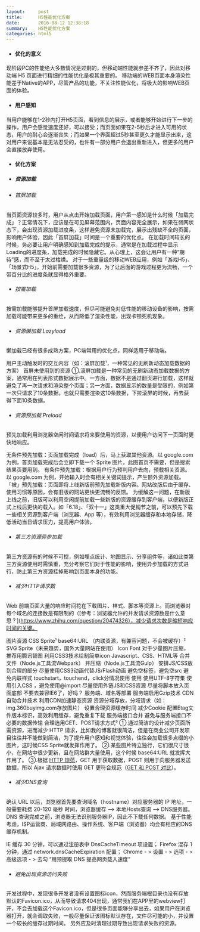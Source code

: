 ```yaml
---
layout:     post
title:      H5性能优化方案
date:       2016-08-12 12:38:18
summary:    H5性能优化方案
categories: html5
---
```


* #### 优化的意义

现阶段PC的性能绝大多数情况是过剩的，但移动端性能就参差不齐了，因此对移动端 H5 页面进行精细的性能优化是极其重要的。
移动端的WEB页面本身渲染性能差于Native的APP，尽管产品的功能，不关注性能优化，将极大的影响WEB页面的体验。

* #### 用户感知

当用户能够在1-2秒内打开H5页面，看到信息的展示，或者能够开始进行下一步的操作，用户会感觉速度还好，可以接受；而页面如果在2-5秒后才进入可用的状态，用户的耐心会逐渐丧失；而如果一个界面超过5秒甚至更久才能显示出来，这对用户来说基本是无法忍受的，也许有一部分用户会退出重新进入，但更多的用户会直接放弃使用。

* #### 优化方案

* ##### 资源加载

* ###### 首屏加载

当页面资源较多时，用户从点击开始加载页面，用户第一感知是什么时候「加载完成」？正常情况下，应该是在可见屏幕范围内，页面内容完全展示，如果在弱网状态下，会出现资源加载进度条，这样避免资源未加载完，展示出残缺不全的页面，影响用户体验，因此「首屏加载」时间是一个重要的优化点。
在加载时间较长的时候，务必要让用户明确感知到加载完成的提示，通常是在加载过程中显示Loading的进度条，加载完成的时候隐藏它。从心理上，这会让用户有一种“期待”感，而不至于太过枯燥。
对于一些重量级的移动WEB应用，例如「游戏H5」、「场景式H5」，开始前需要加载很多资源，为了让后面的游戏过程更为流畅，一个带百分比的进度条就显得格外重要。

* ###### 按需加载

按需加载能够提升首屏加载速度，但尽可能避免对低性能的移动设备的影响，按需加载可能带来更多的重绘，从而降低了渲染性能，出现卡顿死机现象。

* ###### 资源懒加载 Lazyload

懒加载已经有很多成熟方案，PC端常用的优化点，同样适用于移动端。

用户主动触发时的交互内容（如：滚屏加载¹，一种常见的无刷新动态加载数据的方案）
首屏未使用到的资源
①.滚屏加载是一种常见的无刷新动态加载数据的方案，通常用在列表形式数据展示中。一方面，数据不是通过翻页进行加载，这样就避免了再一次请求和渲染整个页面；另一方面，数据显示的数量是受限的，例如第一次只请求了10条数据，也就只需要渲染这10条数据，下拉滚屏的时候，再去获得下面10条数据。

* ###### 资源预加载 Preload

预先加载利用浏览器空闲时间请求将来要使用的资源，以便用户访问下一页面时更快地响应。

无条件预先加载：页面加载完成（load）后，马上获取其他资源。以 google.com 为例，首页加载完成后会立即下载一个 Sprite 图片，此图首页不需要，但是搜索结果页要用到。
有条件预先加载：根据用户行为预判用户去向，预载相关资源。以 google.com 为例，开始输入时会有相关关键词提示，产生额外资源加载。
「被」预先加载：页面即将上线新版前预先加载新版内容。网站改版后由于缓存、使用习惯等原因，会有旧版的网站更快更流畅的反馈。 为缓解这一问题，在新版上线之前，旧版可以利用空闲提前加载一些新版的资源缓存到客户端，以便新版正式上线后更快的载入。如「6.18」、「双十一」这类重大促销节之前，可以预先下载一些相关资源到客户端（浏览器、App 等），有效利用浏览器缓存和本地存储，降低活动当日请求压力，提高用户体验。

* ###### 第三方资源异步加载

第三方资源有的时候不可控，例如埋点统计、地图显示、分享组件等，诸如此类第三方资源使用时需慎重，充分考察它们对于性能的影响，使用异步加载的方式进行，防止第三方资源挂掉影响到页面本身的功能。

* ###### 减少HTTP请求数

Web 前端页面大量的响应时间花在下载图片、样式、脚本等资源上。而浏览器对每个域名的连接数是有限制的（[参考：浏览器允许的并发请求资源数是什么意思？](https://www.zhihu.com/question/20474326），减少请求次数是缩短响应时间的关键。

图片资源
CSS Sprite¹
base64:URL （内联资源，有兼容问题，不会被缓存）²
SVG Sprite（未来趋势，国外大量网站在使用）
Icon Font
对于少量图片压缩，推荐用腾讯智图
利用CSS3技术绘制简单icon
Javascript、CSS、HTML等
合并文件（Node.js工具流Webpark）
并压缩（Node.js工具流Gulp）
安排JS/CSS放到合理的部分
尽量使用CSS3动画代替JS/Flash动画
避免空标签，避免空src
避免内联样式
touchstart，touchend，click分情况使用
使用<!DOCTYPE html>
使用UTF-8字符集
使用引入CSS ，避免使用@import
尽量使用外链JS和CSS资源
尽量将脚本放入页面底部
不要去兼容IE6了，好吗？
服务端、域名等部署
服务端启用Gzip技术
CDN自动合并技术
利用CDN加速静态资源
资源分域存放，分域请求（如：img.360buyimg.com存放图片）
设置合理资源缓存时间
减少Cookie
配置Etag文件版本标识，高效利用缓存，避免重复下载
服务端接口合并
避免与服务端接口不必要的数据传输
合理选用GET、POST请求方式³
①.通过简洁的设计减少页面所需资源，进而减少 HTTP 请求，比如我的博客就很简洁，但是在商业公司开发项目往往并不能做到简洁，为了提升用户感知和视觉体验，往往会加载很多点缀的小图片，这时候CSS Sprite就发挥作用了。
②.某些图片特立独行，它们很尺寸很小，在网站中很少更新，且在网站群大量使用，这个时候 base64:URL 就发挥大作用了。
③.根据 [HTTP 规范](https://www.w3.org/Protocols/rfc2616/rfc2616-sec9.html)，GET 用于获取数据，POST 则用于向服务器发送数据，所以 Ajax 请求数据时使用 GET 更符合规范（[GET 和 POST 对比](http://www.w3schools.com/tags/ref_httpmethods.asp)）。

* ###### 减少DNS查询

确认 URL 以后，浏览器首先要查询域名（hostname）对应服务器的 IP 地址，一般需要耗费 20-120 毫秒 时间，浏览器缓存 –> 本地Hosts查询 –> DNS服务器。DNS 查询完成之前，浏览器无法识别服务器IP，因此不下载任何数据。
基于性能考虑，ISP运营商、局域网路由、操作系统、客户端（浏览器）均会有相应的DNS缓存机制。

IE 缓存 30 分钟，可以通过注册表中 DnsCacheTimeout 项设置；
Firefox 混存 1 分钟，通过 network.dnsCacheExpiration 配置；
Chrome - > 设置 - > 选项 - > 高级选项 - > 去勾 “用预提取 DNS 提高网页载入速度”

* ###### 避免出现资源访问失败

开发过程中，发现很多开发者没有设置图标icon，然而服务端根目录也没有存放默认的Favicon.ico，从而导致请求404出现，通常我们在APP里的webview打开，不会去加载这个Favicon.ico，但是很多页面能够分享出去，如果用户在浏览器打开，就会调取失败，一般尽量保证该图标默认存在，文件尽可能的小，并设置一个较长的缓存过期时间。
另外应及时清理过期导致出现请求失败的资源。
